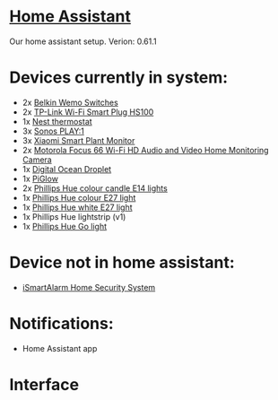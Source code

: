 # [Home Assistant](https://home-assistant.io/)

Our home assistant setup.
Verion: 0.61.1


# Devices currently in system:

- 2x [Belkin Wemo Switches](http://www.belkin.com/uk/p/P-F7C027/)
- 2x [TP-Link Wi-Fi Smart Plug HS100](http://amzn.to/2i7dRon)
- 1x [Nest thermostat](http://amzn.to/2jhCwV6)
- 3x [Sonos PLAY:1](http://amzn.to/2irkDTY)
- 3x [Xiaomi Smart Plant Monitor](http://amzn.to/2irq852)
- 2x [Motorola Focus 66 Wi-Fi HD Audio and Video Home Monitoring Camera](http://amzn.to/2i2UIFS)
- 1x [Digital Ocean Droplet](https://m.do.co/c/2b8f591b2dad)
- 1x [PiGlow](http://amzn.to/2jKazoQ)
- 2x [Phillips Hue colour candle E14 lights](http://amzn.to/2DkRjJ7)
- 1x [Phillips Hue colour E27 light](http://amzn.to/2mYEGND)
- 1x [Phillips Hue white E27 light](http://amzn.to/2Dvd6lG)
- 1x Phillips Hue lightstrip (v1)
- 1x [Phillips Hue Go light](http://amzn.to/2Dufby5)

# Device not in home assistant:

- [iSmartAlarm Home Security System](http://amzn.to/2iRQUV0)

# Notifications:

- Home Assistant app

# Interface

